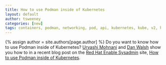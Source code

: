 ```yaml
---
title: How to use Podman inside of Kubernetes 
layout: default
author: tsweeney
categories: [new]
tags: containers, podman, networking, pod, api, kubernetes, kube, v2, hpc, windows, mac
---
```

{% assign author = site.authors[page.author] %}
Do you want to know how to use Podman inside of Kubernetes?  [Urvashi Mohnani](https://twitter.com/umohnani8) and [Dan Walsh](https://twitter.com/rhatdan) show you how to in a recent blog post on the [Red Hat Enable Sysadmin](https://www.redhat.com/sysadmin/) site, [How to use Podman inside of Kubernetes](https://www.redhat.com/sysadmin/podman-inside-kubernetes).
